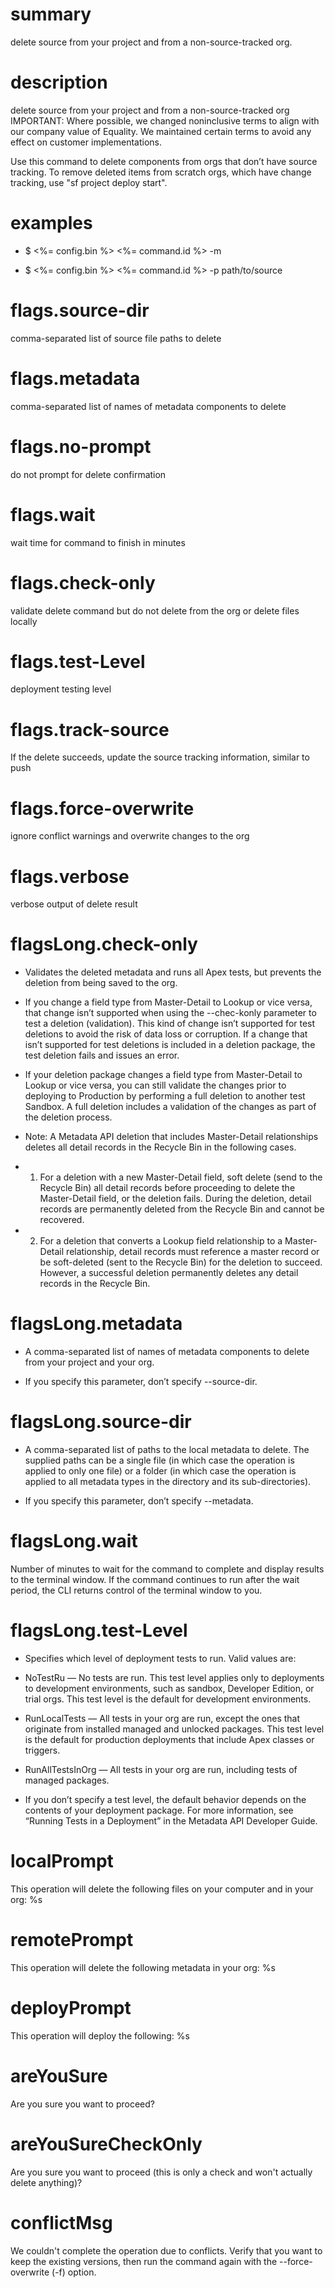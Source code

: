 # summary

delete source from your project and from a non-source-tracked org.

# description

delete source from your project and from a non-source-tracked org
IMPORTANT: Where possible, we changed noninclusive terms to align with our company value of Equality. We maintained certain terms to avoid any effect on customer implementations.

Use this command to delete components from orgs that don’t have source tracking.
To remove deleted items from scratch orgs, which have change tracking, use "sf project deploy start".

# examples

- $ <%= config.bin %> <%= command.id %> -m <metadata>

- $ <%= config.bin %> <%= command.id %> -p path/to/source

# flags.source-dir

comma-separated list of source file paths to delete

# flags.metadata

comma-separated list of names of metadata components to delete

# flags.no-prompt

do not prompt for delete confirmation

# flags.wait

wait time for command to finish in minutes

# flags.check-only

validate delete command but do not delete from the org or delete files locally

# flags.test-Level

deployment testing level

# flags.track-source

If the delete succeeds, update the source tracking information, similar to push

# flags.force-overwrite

ignore conflict warnings and overwrite changes to the org

# flags.verbose

verbose output of delete result

# flagsLong.check-only

- Validates the deleted metadata and runs all Apex tests, but prevents the deletion from being saved to the org.

- If you change a field type from Master-Detail to Lookup or vice versa, that change isn’t supported when using the --chec-konly parameter to test a deletion (validation). This kind of change isn’t supported for test deletions to avoid the risk of data loss or corruption. If a change that isn’t supported for test deletions is included in a deletion package, the test deletion fails and issues an error.

- If your deletion package changes a field type from Master-Detail to Lookup or vice versa, you can still validate the changes prior to deploying to Production by performing a full deletion to another test Sandbox. A full deletion includes a validation of the changes as part of the deletion process.

- Note: A Metadata API deletion that includes Master-Detail relationships deletes all detail records in the Recycle Bin in the following cases.

- 1. For a deletion with a new Master-Detail field, soft delete (send to the Recycle Bin) all detail records before proceeding to delete the Master-Detail field, or the deletion fails. During the deletion, detail records are permanently deleted from the Recycle Bin and cannot be recovered.

- 2. For a deletion that converts a Lookup field relationship to a Master-Detail relationship, detail records must reference a master record or be soft-deleted (sent to the Recycle Bin) for the deletion to succeed. However, a successful deletion permanently deletes any detail records in the Recycle Bin.

# flagsLong.metadata

- A comma-separated list of names of metadata components to delete from your project and your org.

- If you specify this parameter, don’t specify --source-dir.

# flagsLong.source-dir

- A comma-separated list of paths to the local metadata to delete. The supplied paths can be a single file (in which case the operation is applied to only one file) or a folder (in which case the operation is applied to all metadata types in the directory and its sub-directories).

- If you specify this parameter, don’t specify --metadata.

# flagsLong.wait

Number of minutes to wait for the command to complete and display results to the terminal window. If the command continues to run after the wait period, the CLI returns control of the terminal window to you.

# flagsLong.test-Level

- Specifies which level of deployment tests to run. Valid values are:

- NoTestRu — No tests are run. This test level applies only to deployments to development environments, such as sandbox, Developer Edition, or trial orgs. This test level is the default for development environments.

- RunLocalTests — All tests in your org are run, except the ones that originate from installed managed and unlocked packages. This test level is the default for production deployments that include Apex classes or triggers.

- RunAllTestsInOrg — All tests in your org are run, including tests of managed packages.

- If you don’t specify a test level, the default behavior depends on the contents of your deployment package. For more information, see “Running Tests in a Deployment” in the Metadata API Developer Guide.

# localPrompt

This operation will delete the following files on your computer and in your org:
%s

# remotePrompt

This operation will delete the following metadata in your org:
%s

# deployPrompt

This operation will deploy the following:
%s

# areYouSure

Are you sure you want to proceed?

# areYouSureCheckOnly

Are you sure you want to proceed (this is only a check and won't actually delete anything)?

# conflictMsg

We couldn't complete the operation due to conflicts. Verify that you want to keep the existing versions, then run the command again with the --force-overwrite (-f) option.
